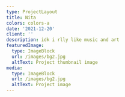 ```yaml
---
type: ProjectLayout
title: Nita
colors: colors-a
date: '2021-12-20'
client: ''
description: idk i rlly like music and art
featuredImage:
  type: ImageBlock
  url: /images/bg2.jpg
  altText: Project thumbnail image
media:
  type: ImageBlock
  url: /images/bg2.jpg
  altText: Project image
---
```

